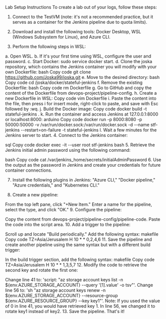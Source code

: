 
Lab Setup Instructions
To create a lab out of your logs, follow these steps:

1. Connect to the TestVM (note: it's not a recommended practice, but it serves as a container for the Jenkins pipeline due to quota limits).

2. Download and install the following tools: Docker Desktop, WSL (Windows Subsystem for Linux), and Azure CLI.

3. Perform the following steps in WSL:

a. Open WSL.
b. If it's your first time using WSL, configure the user and password.
c. Start Docker: sudo service docker start.
d. Clone the joska repository, which contains the Jenkins container you will modify with your own Dockerfile:
bash
Copy code
git clone https://github.com/Joska99/joska.git
e. Move to the desired directory:
bash
Copy code
cd /joska/docker/stateful-jenkins
f. Remove the existing Dockerfile:
bash
Copy code
rm Dockerfile
g. Go to GitHub and copy the content of the Dockerfile from devops-project/pipeline-config.
h. Create a new Dockerfile in WSL:
Copy code
vim Dockerfile
i. Paste the content into the file, then press i for insert mode, right-click to paste, and save with Esc followed by :wq.
j. Build the Docker image:
Copy code
docker build -t stateful-jenkins .
k. Run the container and access Jenkins at 127.0.0.1:8000 or localhost:8000:
arduino
Copy code
docker run -p 8000:8080 -p 50000:50000 -v /var/run/docker.sock:/var/run/docker.sock -d --name stf-jenkins --restart=on-failure -t stateful-jenkins
l. Wait a few minutes for the Jenkins server to start.
4. Connect to the Jenkins container:

sql
Copy code
docker exec -it --user root stf-jenkins bash
5. Retrieve the Jenkins initial admin password using the following command:

bash
Copy code
cat /var/jenkins_home/secrets/initialAdminPassword
6. Use the output as the password in Jenkins and create your credentials for future container connections.

7. Install the following plugins in Jenkins: "Azure CLI," "Docker pipeline," "Azure credentials," and "Kubernetes CLI."

8. Create a new pipeline:

From the top left pane, click "+New Item."
Enter a name for the pipeline, select the type, and click "OK."
9. Configure the pipeline:

Copy the content from devops-project/pipeline-config/pipeline-code.
Paste the code into the script area.
10. Add a trigger to the pipeline:

Scroll up and locate "Build periodically."
Add the following syntax:
makefile
Copy code
TZ=Asia/Jerusalem
H 10 * * 0,2,4,6
11. Save the pipeline and create another pipeline using the same syntax but with a different build trigger:

In the build trigger section, add the following syntax:
makefile
Copy code
TZ=Asia/Jerusalem
H 10 * * 1,3,5,7
12. Modify the code to retrieve the second key and rotate the first one:

Change line 41 to: 'script: "az storage account keys list -n ${env.AZURE_STORAGE_ACCOUNT} --query '[1].value' -o tsv"'.
Change line 56 to: 'sh "az storage account keys renew -n ${env.AZURE_STORAGE_ACCOUNT} --resource-group ${env.AZURE_RESOURCE_GROUP} --key key1"'.
Note: If you used the value of 0 in line 41, you would have retrieved key 1. In line 56, we changed it to rotate key1 instead of key2.
13. Save the pipeline. That's it!